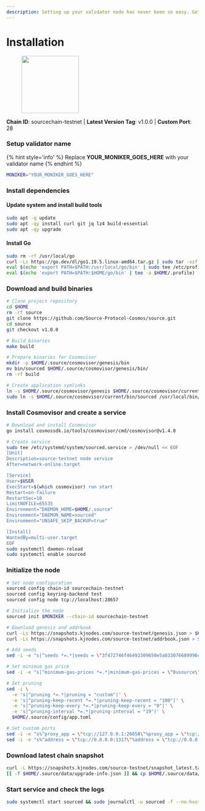 ```yaml
---
description: Setting up your validator node has never been so easy. Get your validator running in minutes by following step by step instructions.
---
```


# Installation

<figure><img src="https://raw.githubusercontent.com/kj89/testnet_manuals/main/pingpub/logos/source.png" width="150" alt=""><figcaption></figcaption></figure>

**Chain ID**: sourcechain-testnet | **Latest Version Tag**: v1.0.0 | **Custom Port**: 28

### Setup validator name

{% hint style='info' %}
Replace **YOUR_MONIKER_GOES_HERE** with your validator name
{% endhint %}

```bash
MONIKER="YOUR_MONIKER_GOES_HERE"
```

### Install dependencies

#### Update system and install build tools

```bash
sudo apt -q update
sudo apt -qy install curl git jq lz4 build-essential
sudo apt -qy upgrade
```

#### Install Go

```bash
sudo rm -rf /usr/local/go
curl -Ls https://go.dev/dl/go1.19.5.linux-amd64.tar.gz | sudo tar -xzf - -C /usr/local
eval $(echo 'export PATH=$PATH:/usr/local/go/bin' | sudo tee /etc/profile.d/golang.sh)
eval $(echo 'export PATH=$PATH:$HOME/go/bin' | tee -a $HOME/.profile)
```

### Download and build binaries

```bash
# Clone project repository
cd $HOME
rm -rf source
git clone https://github.com/Source-Protocol-Cosmos/source.git
cd source
git checkout v1.0.0

# Build binaries
make build

# Prepare binaries for Cosmovisor
mkdir -p $HOME/.source/cosmovisor/genesis/bin
mv bin/sourced $HOME/.source/cosmovisor/genesis/bin/
rm -rf build

# Create application symlinks
ln -s $HOME/.source/cosmovisor/genesis $HOME/.source/cosmovisor/current
sudo ln -s $HOME/.source/cosmovisor/current/bin/sourced /usr/local/bin/sourced
```

### Install Cosmovisor and create a service

```bash
# Download and install Cosmovisor
go install cosmossdk.io/tools/cosmovisor/cmd/cosmovisor@v1.4.0

# Create service
sudo tee /etc/systemd/system/sourced.service > /dev/null << EOF
[Unit]
Description=source-testnet node service
After=network-online.target

[Service]
User=$USER
ExecStart=$(which cosmovisor) run start
Restart=on-failure
RestartSec=10
LimitNOFILE=65535
Environment="DAEMON_HOME=$HOME/.source"
Environment="DAEMON_NAME=sourced"
Environment="UNSAFE_SKIP_BACKUP=true"

[Install]
WantedBy=multi-user.target
EOF
sudo systemctl daemon-reload
sudo systemctl enable sourced
```

### Initialize the node

```bash
# Set node configuration
sourced config chain-id sourcechain-testnet
sourced config keyring-backend test
sourced config node tcp://localhost:28657

# Initialize the node
sourced init $MONIKER --chain-id sourcechain-testnet

# Download genesis and addrbook
curl -Ls https://snapshots.kjnodes.com/source-testnet/genesis.json > $HOME/.source/config/genesis.json
curl -Ls https://snapshots.kjnodes.com/source-testnet/addrbook.json > $HOME/.source/config/addrbook.json

# Add seeds
sed -i -e "s|^seeds *=.*|seeds = \"3f472746f46493309650e5a033076689996c8881@source-testnet.rpc.kjnodes.com:28659\"|" $HOME/.source/config/config.toml

# Set minimum gas price
sed -i -e "s|^minimum-gas-prices *=.*|minimum-gas-prices = \"0usource\"|" $HOME/.source/config/app.toml

# Set pruning
sed -i \
  -e 's|^pruning *=.*|pruning = "custom"|' \
  -e 's|^pruning-keep-recent *=.*|pruning-keep-recent = "100"|' \
  -e 's|^pruning-keep-every *=.*|pruning-keep-every = "0"|' \
  -e 's|^pruning-interval *=.*|pruning-interval = "19"|' \
  $HOME/.source/config/app.toml

# Set custom ports
sed -i -e "s%^proxy_app = \"tcp://127.0.0.1:26658\"%proxy_app = \"tcp://127.0.0.1:28658\"%; s%^laddr = \"tcp://127.0.0.1:26657\"%laddr = \"tcp://127.0.0.1:28657\"%; s%^pprof_laddr = \"localhost:6060\"%pprof_laddr = \"localhost:28060\"%; s%^laddr = \"tcp://0.0.0.0:26656\"%laddr = \"tcp://0.0.0.0:28656\"%; s%^prometheus_listen_addr = \":26660\"%prometheus_listen_addr = \":28660\"%" $HOME/.source/config/config.toml
sed -i -e "s%^address = \"tcp://0.0.0.0:1317\"%address = \"tcp://0.0.0.0:28317\"%; s%^address = \":8080\"%address = \":28080\"%; s%^address = \"0.0.0.0:9090\"%address = \"0.0.0.0:28090\"%; s%^address = \"0.0.0.0:9091\"%address = \"0.0.0.0:28091\"%; s%^address = \"0.0.0.0:8545\"%address = \"0.0.0.0:28545\"%; s%^ws-address = \"0.0.0.0:8546\"%ws-address = \"0.0.0.0:28546\"%" $HOME/.source/config/app.toml
```

### Download latest chain snapshot

```bash
curl -L https://snapshots.kjnodes.com/source-testnet/snapshot_latest.tar.lz4 | tar -Ilz4 -xf - -C $HOME/.source
[[ -f $HOME/.source/data/upgrade-info.json ]] && cp $HOME/.source/data/upgrade-info.json $HOME/.source/cosmovisor/genesis/upgrade-info.json
```

### Start service and check the logs

```bash
sudo systemctl start sourced && sudo journalctl -u sourced -f --no-hostname -o cat
```
